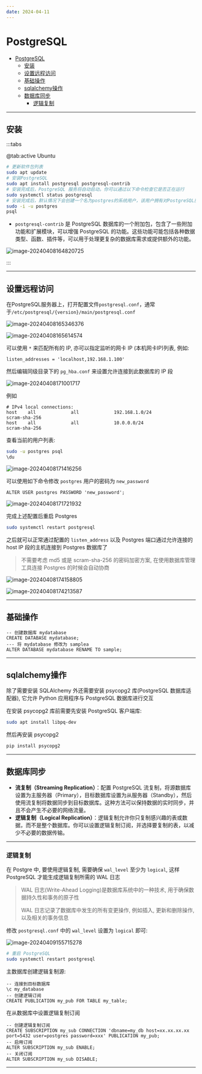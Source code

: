 ```yaml
---
date: 2024-04-11
---
```


# PostgreSQL

- [PostgreSQL](#postgresql)
  - [安装](#安装)
  - [设置远程访问](#设置远程访问)
  - [基础操作](#基础操作)
  - [sqlalchemy操作](#sqlalchemy操作)
  - [数据库同步](#数据库同步)
    - [逻辑复制](#逻辑复制)

---

## 安装

:::tabs

@tab:active  Ubuntu

```bash
# 更新软件包列表
sudo apt update
# 安装PostgreSQL
sudo apt install postgresql postgresql-contrib
# 安装完成后，PostgreSQL 服务将自动启动。你可以通过以下命令检查它是否正在运行
sudo systemctl status postgresql
# 安装完成后，默认情况下会创建一个名为postgres的系统用户，该用户拥有对PostgreSQL服务器的超级用户权限。你可以切换到该用户并使用以下命令进入PostgreSQL命令行界面,可以通过 \q 回车退出
sudo -i -u postgres
psql
```

- `postgresql-contrib` 是 PostgreSQL 数据库的一个附加包，包含了一些附加功能和扩展模块，可以增强 PostgreSQL 的功能。这些功能可能包括各种数据类型、函数、插件等，可以用于处理更复杂的数据库需求或提供额外的功能。

![image-20240408164820725](http://cdn.ayusummer233.top/DailyNotes/202404081648820.png)

:::

----

## 设置远程访问

在PostgreSQL服务器上，打开配置文件`postgresql.conf`，通常于`/etc/postgresql/{version}/main/postgresql.conf`

![image-20240408165346376](http://cdn.ayusummer233.top/DailyNotes/202404081653095.png)

![image-20240408165614574](http://cdn.ayusummer233.top/DailyNotes/202404081656674.png)

可以使用 `*` 来匹配所有的 IP, 亦可以指定监听的网卡 IP (本机网卡IP)列表, 例如:

```properties
listen_addresses = 'localhost,192.168.1.100'
```

然后编辑同级目录下的 `pg_hba.conf` 来设置允许连接到此数据库的 IP 段

![image-20240408171001717](http://cdn.ayusummer233.top/DailyNotes/202404081710795.png)

例如

```properties
# IPv4 local connections:
host    all             all             192.168.1.0/24            scram-sha-256
host    all             all             10.0.0.0/24               scram-sha-256
```

查看当前的用户列表:

```bash
sudo -u postgres psql
\du
```

![image-20240408171416256](http://cdn.ayusummer233.top/DailyNotes/202404081714323.png)

可以使用如下命令修改 `postgres` 用户的密码为 `new_password`

```postgresql
ALTER USER postgres PASSWORD 'new_password';
```

![image-20240408171721932](http://cdn.ayusummer233.top/DailyNotes/202404081717005.png)

完成上述配置后重启 Postgres

```bash
sudo systemctl restart postgresql
```

之后就可以正常通过配置的 `listen_address` 以及 Postgres 端口通过允许连接的 host IP 段的主机连接到 Postgres 数据库了

> 不需要考虑 md5 或是  scram-sha-256 的密码加密方案, 在使用数据库管理工具连接 Postgres 的时候会自动协商

![image-20240408174158805](http://cdn.ayusummer233.top/DailyNotes/202404081741964.png)

![image-20240408174213587](http://cdn.ayusummer233.top/DailyNotes/202404081742654.png)

---

## 基础操作

```postgresql
-- 创建数据库 mydatabase
CREATE DATABASE mydatabase;
--- 将 mydatabase 修改为 samplea
ALTER DATABASE mydatabase RENAME TO sample;
```

-----

## sqlalchemy操作

除了需要安装 SQLAlchemy 外还需要安装 psycopg2 库(PostgreSQL 数据库适配器), 它允许 Python 应用程序与 PostgreSQL 数据库进行交互

在安装 psycopg2 库前需要先安装 PostgreSQL 客户端库:

```bash
sudo apt install libpq-dev
```

然后再安装  psycopg2 

```bash
pip install psycopg2
```

---

## 数据库同步

- **流复制（Streaming Replication）**：配置 PostgreSQL 流复制，将源数据库设置为主服务器（Primary），目标数据库设置为从服务器（Standby），然后使用流复制将数据同步到目标数据库。这种方法可以保持数据的实时同步，并且不会产生不必要的网络流量。
- **逻辑复制（Logical Replication）**：逻辑复制允许你只复制感兴趣的表或数据，而不是整个数据库。你可以设置逻辑复制订阅，并选择要复制的表，以减少不必要的数据传输。

---

### 逻辑复制

在 Postgre 中, 要使用逻辑复制, 需要确保 `wal_level` 至少为 `logical`, 这样 PostgreSQL 才能生成逻辑复制所需的 WAL 日志

> WAL 日志(Write-Ahead Logging)是数据库系统中的一种技术, 用于确保数据持久性和事务的原子性
>
> WAL 日志记录了数据库中发生的所有变更操作, 例如插入, 更新和删除操作, 以及相关的事务信息

修改 `postgresql.conf` 中的 `wal_level` 设置为 `logical` 即可:

![image-20240409155715278](http://cdn.ayusummer233.top/DailyNotes/202404091557518.png)

```bash
# 重启 PostgreSQL
sudo systemctl restart postgresql
```

主数据库创建逻辑复制源:

```postgresql
-- 连接到目标数据库
\c my_database
-- 创建逻辑订阅
CREATE PUBLICATION my_pub FOR TABLE my_table;
```

在从数据库中设置逻辑复制订阅

```postgresql
-- 创建逻辑复制订阅
CREATE SUBSCRIPTION my_sub CONNECTION 'dbname=my_db host=xx.xx.xx.xx port=5432 user=postgres password=xxx' PUBLICATION my_pub;
-- 启用订阅
ALTER SUBSCRIPTION my_sub ENABLE;
-- 关闭订阅
ALTER SUBSCRIPTION my_sub DISABLE;
```

---

























